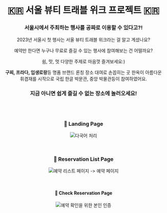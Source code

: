 <div align='center'>

<br>

# 🇰🇷 **서울 뷰티 트래블 위크 프로젝트** 🇰🇷

### **서울시에서 주최하는 행사를 공짜로 이용할 수 있다고?!**

2023년 서울시 첫 행사는 서울 뷰티 트래블 위크라는 걸 알고 계셨나요?

예약만 한다면 누구나 무료로 즐길 수 있는 행사에 참여해보는 건 어떨까요?

쉼, 맛, 멋 다양한 주제로 마음껏 즐겨보세요:)

**구찌, 프라다, 입생로랑**등 명품 브랜드 론칭 장소 대여로 손꼽히는 곳 한옥이 아름다운 휘겸재를 시작으로 국립 한글 박문관, 중앙 박물관등이 참여하였어요.

### **지금 아니면 쉽게 즐길 수 없는 장소에 놀러오세요!**

<br>
<br>


### 💌 **Landing Page**

![다국어 처리](https://github.com/NAPP4287/Seoul_Reservation_Page/assets/81851620/92bdf4c4-8de6-4edf-94e9-839664f8c8fc)

<br>

### 🔐 **Reservation List Page**

![예약 리스트 페이지 -> 예약 페이지](https://github.com/NAPP4287/Seoul_Reservation_Page/assets/81851620/b605fa3f-de45-4b91-ab1f-06d18ad571ee)

<br>


#### 📝 **Check Reservation Page**

![예약 확인을 위한 본인 인증](https://github.com/NAPP4287/Seoul_Reservation_Page/assets/81851620/49425599-b897-4f0d-8f81-384ea33b302b)

</div>
